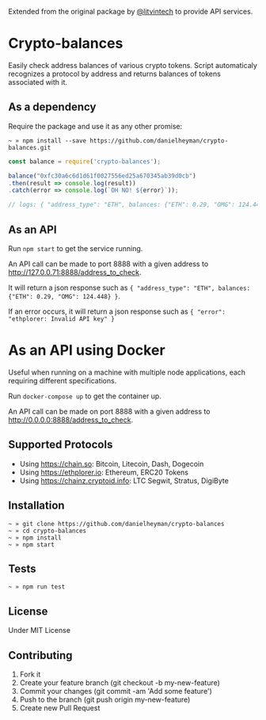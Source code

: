 Extended from the original package by [@litvintech](https://github.com/litvintech/crypto-balances) to provide API services.

# Crypto-balances

Easily check address balances of various crypto tokens. Script automaticaly recognizes a protocol by address and returns balances of tokens associated with it.

## As a dependency
Require the package and use it as any other promise:

```
~ » npm install --save https://github.com/danielheyman/crypto-balances.git
```

```javascript
const balance = require('crypto-balances');

balance("0xfc30a6c6d1d61f0027556ed25a670345ab39d0cb")
.then(result => console.log(result))
.catch(error => console.log(`OH NO! ${error}`));

// logs: { "address_type": "ETH", balances: {"ETH": 0.29, "OMG": 124.448} }
```

## As an API

Run `npm start` to get the service running.

An API call can be made to port 8888 with a given address to http://127.0.0.71:8888/address_to_check.

It will return a json response such as `{ "address_type": "ETH", balances: {"ETH": 0.29, "OMG": 124.448} }`.

If an error occurs, it will return a json response such as `{ "error": "ethplorer: Invalid API key" }`

# As an API using Docker

Useful when running on a machine with multiple node applications, each requiring different specifications.

Run `docker-compose up` to get the container up.

An API call can be made on port 8888 with a given address to http://0.0.0.0:8888/address_to_check.

## Supported Protocols

- Using https://chain.so: Bitcoin, Litecoin, Dash, Dogecoin
- Using https://ethplorer.io: Ethereum, ERC20 Tokens
- Using https://chainz.cryptoid.info: LTC Segwit, Stratus, DigiByte

## Installation

```
~ » git clone https://github.com/danielheyman/crypto-balances
~ » cd crypto-balances
~ » npm install
~ » npm start
```

## Tests
```
~ » npm run test
```

## License

Under MIT License

## Contributing
1. Fork it
2. Create your feature branch (git checkout -b my-new-feature)
3. Commit your changes (git commit -am 'Add some feature')
4. Push to the branch (git push origin my-new-feature)
5. Create new Pull Request

